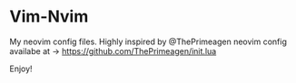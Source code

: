 # Vim-Nvim

My neovim config files.
Highly inspired by @ThePrimeagen neovim config availabe at -> https://github.com/ThePrimeagen/init.lua

Enjoy!
